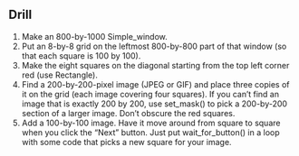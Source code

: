 ## Drill
1. Make an 800-by-1000 Simple_window.
1. Put an 8-by-8 grid on the leftmost 800-by-800 part of that window (so that each square is 100 by 100).
1. Make the eight squares on the diagonal starting from the top left corner red (use Rectangle).
1. Find a 200-by-200-pixel image (JPEG or GIF) and place three copies of it on the grid (each image covering four squares). If you can’t find an image that is exactly 200 by 200, use set_mask() to pick a 200-by-200 section of a larger image. Don’t obscure the red squares.
1. Add a 100-by-100 image. Have it move around from square to square when you click the “Next” button. Just put wait_for_button() in a loop with some code that picks a new square for your image.
